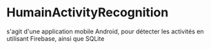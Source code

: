 # HumainActivityRecognition
s'agit d'une application mobile Android, pour détecter les activités en utilisant Firebase, ainsi que SQLite 

